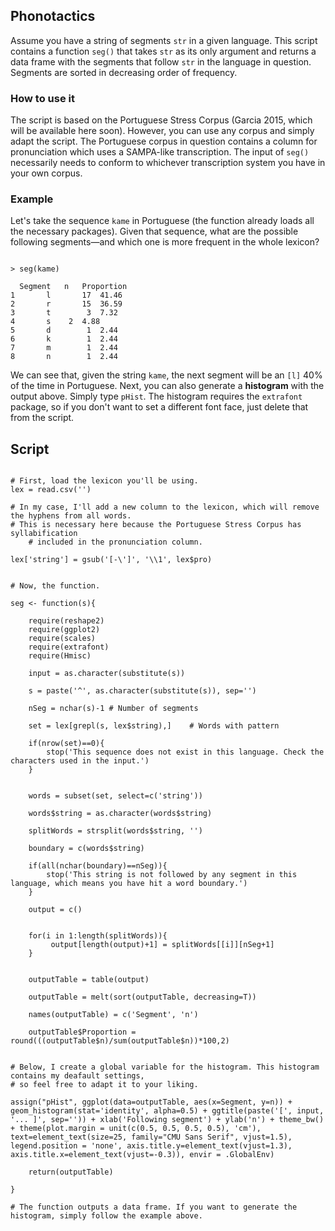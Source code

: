 ## Phonotactics

Assume you have a string of segments ```str``` in a given language. This script contains a function ```seg()``` that takes
```str``` as its only argument and returns a data frame with the segments that follow ```str``` in the language in question.
Segments are sorted in decreasing order of frequency.

### How to use it

The script is based on the Portuguese Stress Corpus (Garcia 2015, which will be available here soon). 
However, you can use any corpus and simply adapt the script. The Portuguese corpus in question contains a column for
pronunciation which uses a SAMPA-like transcription. The input of ```seg()``` necessarily needs to conform to whichever
transcription system you have in your own corpus.

### Example

Let's take the sequence ```kame``` in Portuguese (the function already loads all the necessary packages). Given that sequence,
what are the possible following segments—and which one is more frequent in the whole lexicon?

```{r}

> seg(kame)

  Segment 	n	Proportion
1       l       17	41.46
2       r      	15	36.59
3       t        3	7.32
4       s	 2	4.88
5       d        1	2.44
6       k        1	2.44
7       m        1	2.44
8       n        1	2.44

```

We can see that, given the string ```kame```, the next segment will be an ```[l]``` 40% of the time in Portuguese.
Next, you can also generate a **histogram** with the output above. 
Simply type ```pHist```. The histogram requires the ```extrafont``` package, so if you don't want 
to set a different font face, just delete that from the script.


## Script

```{r}

# First, load the lexicon you'll be using.
lex = read.csv('')

# In my case, I'll add a new column to the lexicon, which will remove the hyphens from all words.
# This is necessary here because the Portuguese Stress Corpus has syllabification 
	# included in the pronunciation column.

lex['string'] = gsub('[-\']', '\\1', lex$pro)


# Now, the function.

seg <- function(s){
	
	require(reshape2)
	require(ggplot2)
	require(scales)
	require(extrafont)
	require(Hmisc)
	
	input = as.character(substitute(s))
	
	s = paste('^', as.character(substitute(s)), sep='')
	
	nSeg = nchar(s)-1 # Number of segments
	
	set = lex[grepl(s, lex$string),] 	# Words with pattern
	
	if(nrow(set)==0){
		stop('This sequence does not exist in this language. Check the characters used in the input.')
	}
	
	
	words = subset(set, select=c('string'))
	
	words$string = as.character(words$string)
	
	splitWords = strsplit(words$string, '')
	
	boundary = c(words$string)
	
	if(all(nchar(boundary)==nSeg)){
		stop('This string is not followed by any segment in this language, which means you have hit a word boundary.')
	}
	
	output = c()
	
	
	for(i in 1:length(splitWords)){
		 output[length(output)+1] = splitWords[[i]][nSeg+1]
	}
	
	
	outputTable = table(output)
	
	outputTable = melt(sort(outputTable, decreasing=T))

	names(outputTable) = c('Segment', 'n')
	
	outputTable$Proportion = round(((outputTable$n)/sum(outputTable$n))*100,2)
	
		
# Below, I create a global variable for the histogram. This histogram contains my deafault settings, 
# so feel free to adapt it to your liking.

assign("pHist", ggplot(data=outputTable, aes(x=Segment, y=n)) + geom_histogram(stat='identity', alpha=0.5) + ggtitle(paste('[', input, '... ]', sep='')) + xlab('Following segment') + ylab('n') + theme_bw() + theme(plot.margin = unit(c(0.5, 0.5, 0.5, 0.5), 'cm'), text=element_text(size=25, family="CMU Sans Serif", vjust=1.5), legend.position = 'none', axis.title.y=element_text(vjust=1.3), axis.title.x=element_text(vjust=-0.3)), envir = .GlobalEnv)
	
	return(outputTable)
	
}

# The function outputs a data frame. If you want to generate the histogram, simply follow the example above.


```




